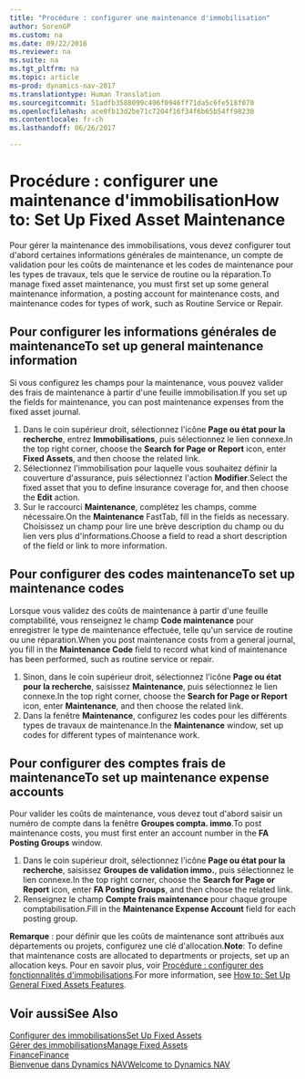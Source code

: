 ```yaml
---
title: "Procédure : configurer une maintenance d'immobilisation"
author: SorenGP
ms.custom: na
ms.date: 09/22/2016
ms.reviewer: na
ms.suite: na
ms.tgt_pltfrm: na
ms.topic: article
ms-prod: dynamics-nav-2017
ms.translationtype: Human Translation
ms.sourcegitcommit: 51adfb3588099c496f0946ff71da5c6fe518f070
ms.openlocfilehash: ace0fb13d2be71c7204f16f34f6b65b54ff98230
ms.contentlocale: fr-ch
ms.lasthandoff: 06/26/2017

---
```


# <a name="how-to-set-up-fixed-asset-maintenance"></a><span data-ttu-id="8a6eb-102">Procédure : configurer une maintenance d'immobilisation</span><span class="sxs-lookup"><span data-stu-id="8a6eb-102">How to: Set Up Fixed Asset Maintenance</span></span>
<span data-ttu-id="8a6eb-103">Pour gérer la maintenance des immobilisations, vous devez configurer tout d'abord certaines informations générales de maintenance, un compte de validation pour les coûts de maintenance et les codes de maintenance pour les types de travaux, tels que le service de routine ou la réparation.</span><span class="sxs-lookup"><span data-stu-id="8a6eb-103">To manage fixed asset maintenance, you must first set up some general maintenance information, a posting account for maintenance costs, and maintenance codes for types of work, such as Routine Service or Repair.</span></span>

## <a name="to-set-up-general-maintenance-information"></a><span data-ttu-id="8a6eb-104">Pour configurer les informations générales de maintenance</span><span class="sxs-lookup"><span data-stu-id="8a6eb-104">To set up general maintenance information</span></span>
<span data-ttu-id="8a6eb-105">Si vous configurez les champs pour la maintenance, vous pouvez valider des frais de maintenance à partir d'une feuille immobilisation.</span><span class="sxs-lookup"><span data-stu-id="8a6eb-105">If you set up the fields for maintenance, you can post maintenance expenses from the fixed asset journal.</span></span>
1. <span data-ttu-id="8a6eb-106">Dans le coin supérieur droit, sélectionnez l'icône **Page ou état pour la recherche**, entrez **Immobilisations**, puis sélectionnez le lien connexe.</span><span class="sxs-lookup"><span data-stu-id="8a6eb-106">In the top right corner, choose the **Search for Page or Report** icon, enter **Fixed Assets**, and then choose the related link.</span></span>
2. <span data-ttu-id="8a6eb-107">Sélectionnez l'immobilisation pour laquelle vous souhaitez définir la couverture d'assurance, puis sélectionnez l'action **Modifier**.</span><span class="sxs-lookup"><span data-stu-id="8a6eb-107">Select the fixed asset that you to define insurance coverage for, and then choose the **Edit** action.</span></span>
3. <span data-ttu-id="8a6eb-108">Sur le raccourci **Maintenance**, complétez les champs, comme nécessaire.</span><span class="sxs-lookup"><span data-stu-id="8a6eb-108">On the **Maintenance** FastTab, fill in the fields as necessary.</span></span> <span data-ttu-id="8a6eb-109">Choisissez un champ pour lire une brève description du champ ou du lien vers plus d'informations.</span><span class="sxs-lookup"><span data-stu-id="8a6eb-109">Choose a field to read a short description of the field or link to more information.</span></span>

## <a name="to-set-up-maintenance-codes"></a><span data-ttu-id="8a6eb-110">Pour configurer des codes maintenance</span><span class="sxs-lookup"><span data-stu-id="8a6eb-110">To set up maintenance codes</span></span>  
<span data-ttu-id="8a6eb-111">Lorsque vous validez des coûts de maintenance à partir d'une feuille comptabilité, vous renseignez le champ **Code maintenance** pour enregistrer le type de maintenance effectuée, telle qu'un service de routine ou une réparation.</span><span class="sxs-lookup"><span data-stu-id="8a6eb-111">When you post maintenance costs from a general journal, you fill in the **Maintenance Code** field to record what kind of maintenance has been performed, such as routine service or repair.</span></span>
1. <span data-ttu-id="8a6eb-112">Sinon, dans le coin supérieur droit, sélectionnez l'icône **Page ou état pour la recherche**, saisissez **Maintenance**, puis sélectionnez le lien connexe.</span><span class="sxs-lookup"><span data-stu-id="8a6eb-112">In the top right corner, choose the **Search for Page or Report** icon, enter **Maintenance**, and then choose the related link.</span></span>
2. <span data-ttu-id="8a6eb-113">Dans la fenêtre **Maintenance**, configurez les codes pour les différents types de travaux de maintenance.</span><span class="sxs-lookup"><span data-stu-id="8a6eb-113">In the **Maintenance** window, set up codes for different types of maintenance work.</span></span>

## <a name="to-set-up-maintenance-expense-accounts"></a><span data-ttu-id="8a6eb-114">Pour configurer des comptes frais de maintenance</span><span class="sxs-lookup"><span data-stu-id="8a6eb-114">To set up maintenance expense accounts</span></span>  
<span data-ttu-id="8a6eb-115">Pour valider les coûts de maintenance, vous devez tout d'abord saisir un numéro de compte dans la fenêtre **Groupes compta. immo**.</span><span class="sxs-lookup"><span data-stu-id="8a6eb-115">To post maintenance costs, you must first enter an account number in the **FA Posting Groups** window.</span></span>
1. <span data-ttu-id="8a6eb-116">Dans le coin supérieur droit, sélectionnez l'icône **Page ou état pour la recherche**, saisissez **Groupes de validation immo.**, puis sélectionnez le lien connexe.</span><span class="sxs-lookup"><span data-stu-id="8a6eb-116">In the top right corner, choose the **Search for Page or Report** icon, enter **FA Posting Groups**, and then choose the related link.</span></span>
2. <span data-ttu-id="8a6eb-117">Renseignez le champ **Compte frais maintenance** pour chaque groupe comptabilisation.</span><span class="sxs-lookup"><span data-stu-id="8a6eb-117">Fill in the **Maintenance Expense Account** field for each posting group.</span></span>

<span data-ttu-id="8a6eb-118">**Remarque** : pour définir que les coûts de maintenance sont attribués aux départements ou projets, configurez une clé d'allocation.</span><span class="sxs-lookup"><span data-stu-id="8a6eb-118">**Note**: To define that maintenance costs are allocated to departments or projects, set up an allocation keys.</span></span> <span data-ttu-id="8a6eb-119">Pour en savoir plus, voir [Procédure : configurer des fonctionnalités d'immobilisations](fa-how-setup-general.md).</span><span class="sxs-lookup"><span data-stu-id="8a6eb-119">For more information, see [How to: Set Up General Fixed Assets Features](fa-how-setup-general.md).</span></span>

## <a name="see-also"></a><span data-ttu-id="8a6eb-120">Voir aussi</span><span class="sxs-lookup"><span data-stu-id="8a6eb-120">See Also</span></span>
[<span data-ttu-id="8a6eb-121">Configurer des immobilisations</span><span class="sxs-lookup"><span data-stu-id="8a6eb-121">Set Up Fixed Assets</span></span>](fa-setup.md)  
[<span data-ttu-id="8a6eb-122">Gérer des immobilisations</span><span class="sxs-lookup"><span data-stu-id="8a6eb-122">Manage Fixed Assets</span></span>](fa-manage.md)  
[<span data-ttu-id="8a6eb-123">Finance</span><span class="sxs-lookup"><span data-stu-id="8a6eb-123">Finance</span></span>](finance-setup.md)  
[<span data-ttu-id="8a6eb-124">Bienvenue dans Dynamics NAV</span><span class="sxs-lookup"><span data-stu-id="8a6eb-124">Welcome to Dynamics NAV</span></span>](across-get-started.md)

